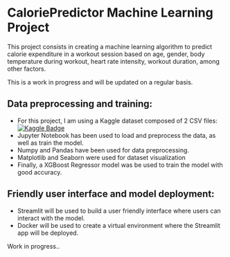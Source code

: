# CaloriePredictor Machine Learning Project

This project consists in creating a machine learning algorithm to predict calorie expenditure in a workout session based on age, gender, body temperature during workout, heart rate intensity, workout duration, among other factors.

This is a work in progress and will be updated on a regular basis.

## Data preprocessing and training:

- For this project, I am using a Kaggle dataset composed of 2 CSV files: [![Kaggle Badge](https://img.shields.io/badge/-CaloriePredictorDataset-orange?style=flat&logo=Kaggle&logoColor=white)](https://www.kaggle.com/datasets/fmendes/fmendesdat263xdemos?resource=download&select=exercise.csv)
- Jupyter Notebook has been used to load and preprocess the data, as well as train the model.
- Numpy and Pandas have been used for data preprocessing.
- Matplotlib and Seaborn were used for dataset visualization
- Finally, a XGBoost Regressor model was be used to train the model with good accuracy.

## Friendly user interface and model deployment:

- Streamlit will be used to build a user friendly interface where users can interact with the model.
- Docker will be used to create a virtual environment where the Streamlit app will be deployed.

Work in progress..
